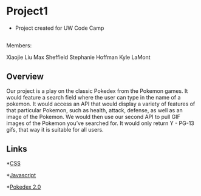 # Project1

* Project created for UW Code Camp

## 

Members: 

Xiaojie Liu
Max Sheffield
Stephanie Hoffman
Kyle LaMont

## Overview

Our project is a play on the classic Pokedex from the Pokemon games. It would feature a search field where the user can type in the name of a pokemon. It would access an API that would display a variety of features of that particular Pokemon, such as health, attack, defense, as well as an image of the Pokemon. We would then use our second API to pull GIF images of the Pokemon you’ve searched for. It would only return Y - PG-13 gifs, that way it is suitable for all users.

## Links

*[CSS](assets/css/style.css)

*[Javascript](assets/javascript)

*[Pokedex 2.0](metacmm.github.io/Pokedex2.0/)
